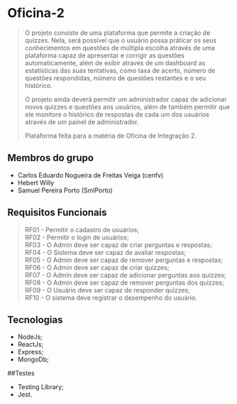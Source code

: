 # Oficina-2

> O projeto consiste de uma plataforma que permite a criação de quizzes. Nela, será possível que o usuário possa práticar os seus conhecimentos em questões de múltipla escolha através de uma plataforma capaz de apresentar e corrigir as questões automaticamente, além de exibir através de um dashboard as estatísticas das suas tentativas, como taxa de acerto, número de questões respondidas, número de questões restantes e o seu histórico.
>
> O projeto ainda deverá permitir um administrador capaz de adicionar novos quizzes e questões aos usuários, além de também permitir que ele monitore o histórico de respostas de cada um dos usuários através de um painel de administrador.
>
> Plataforma feita para a matéria de Oficina de Integração 2.

## Membros do grupo
- Carlos Eduardo Nogueira de Freitas Veiga (cenfv)
- Hebert Willy
- Samuel Pereira Porto (SmlPorto)

## Requisitos Funcionais
>RF01 - Permitir o cadastro de usuários;<br />
RF02 - Permitir o login de usuários;<br />
RF03 - O Admin deve ser capaz de criar perguntas e respostas;<br />
RF04 - O Sistema deve ser capaz de avaliar respostas;<br />
RF05 - O Admin deve ser capaz de remover perguntas e respostas;<br />
RF06 - O Admin deve ser capaz de criar quizzes;<br />
RF07 - O Admin deve ser capaz de adicionar perguntas aos quizzes;<br />
RF08 - O Admin deve ser capaz de remover perguntas dos quizzes;<br />
RF09 - O Usuário deve ser capaz de responder quizzes;<br />
RF10 - O sistema deve registrar o desempenho do usuário.

## Tecnologias
- NodeJs;<br />
- ReactJs;<br />
- Express;<br />
- MongoDb;<br />

##Testes
- Testing Library;<br />
- Jest.<br />
